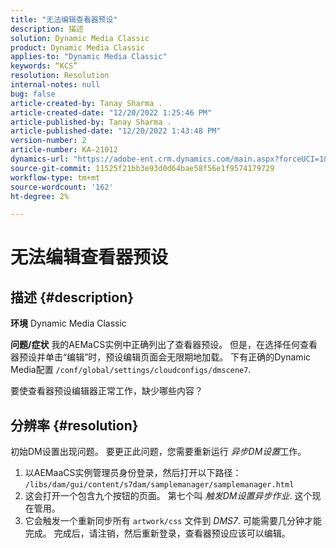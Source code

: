 ```yaml
---
title: "无法编辑查看器预设"
description: 描述
solution: Dynamic Media Classic
product: Dynamic Media Classic
applies-to: "Dynamic Media Classic"
keywords: “KCS”
resolution: Resolution
internal-notes: null
bug: false
article-created-by: Tanay Sharma .
article-created-date: "12/20/2022 1:25:46 PM"
article-published-by: Tanay Sharma .
article-published-date: "12/20/2022 1:43:48 PM"
version-number: 2
article-number: KA-21012
dynamics-url: "https://adobe-ent.crm.dynamics.com/main.aspx?forceUCI=1&pagetype=entityrecord&etn=knowledgearticle&id=9da4f4ca-6980-ed11-81ac-6045bd006239"
source-git-commit: 11525f21bb3e93d0d64bae58f56e1f9574179729
workflow-type: tm+mt
source-wordcount: '162'
ht-degree: 2%

---
```


# 无法编辑查看器预设

## 描述 {#description}

<b>环境</b>
Dynamic Media Classic


<b>问题/症状</b>
我的AEMaCS实例中正确列出了查看器预设。
但是，在选择任何查看器预设并单击“编辑”时，预设编辑页面会无限期地加载。
下有正确的Dynamic Media配置 `/conf/global/settings/cloudconfigs/dmscene7`.

要使查看器预设编辑器正常工作，缺少哪些内容？


## 分辨率 {#resolution}


初始DM设置出现问题。 要更正此问题，您需要重新运行 *异步DM设置*&#x200B;工作。

1. 以AEMaaCS实例管理员身份登录，然后打开以下路径： `/libs/dam/gui/content/s7dam/samplemanager/samplemanager.html`
2. 这会打开一个包含九个按钮的页面。 第七个叫 *触发DM设置异步作业*. 这个现在管用。
3. 它会触发一个重新同步所有 `artwork/css` 文件到 *DMS7*. 可能需要几分钟才能完成。 完成后，请注销，然后重新登录，查看器预设应该可以编辑。

